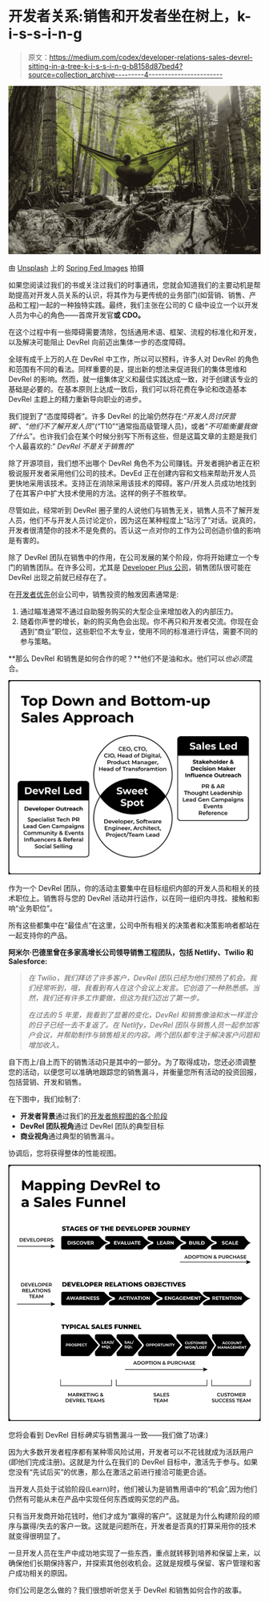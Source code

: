 # 开发者关系:销售和开发者坐在树上，k-i-s-s-i-n-g

> 原文：<https://medium.com/codex/developer-relations-sales-devrel-sitting-in-a-tree-k-i-s-s-i-n-g-b8158d87bed4?source=collection_archive---------4----------------------->

![](img/82b1d4f15874912e87f5ec867d10e1c8.png)

由 [Unsplash](https://unsplash.com/s/photos/sitting-in-tree?utm_source=unsplash&utm_medium=referral&utm_content=creditCopyText) 上的 [Spring Fed Images](https://unsplash.com/es/@spring_fed_images?utm_source=unsplash&utm_medium=referral&utm_content=creditCopyText) 拍摄

如果您阅读过我们的书或关注过我们的时事通讯，您就会知道我们的主要动机是帮助提高对开发人员关系的认识，将其作为与更传统的业务部门(如营销、销售、产品和工程)一起的一种独特实践。最终，我们主张在公司的 C 级中设立一个以开发人员为中心的角色——首席开发官**或 CDO。**

在这个过程中有一些障碍需要清除，包括通用术语、框架、流程的标准化和开发，以及解决可能阻止 DevRel 向前迈出集体一步的态度障碍。

全球有成千上万的人在 DevRel 中工作，所以可以预料，许多人对 DevRel 的角色和范围有不同的看法。同样重要的是，提出新的想法来促进我们的集体思维和 DevRel 的影响。然而，就一组集体定义和最佳实践达成一致，对于创建该专业的基础是必要的。在基本原则上达成一致后，我们可以将花费在争论和改造基本 DevRel 主题上的精力重新导向职业的进步。

我们提到了“态度障碍者”。许多 DevRel 的比喻仍然存在:“*开发人员讨厌营销*”、“*他们不了解开发人员*”(“T10”“通常指高级管理人员)，或者“*不可能衡量我做了什么*”。也许我们会在某个时候分别写下所有这些，但是这篇文章的主题是我们个人最喜欢的:“ *DevRel 不是关于销售的*”

除了开源项目，我们想不出哪个 DevRel 角色不为公司赚钱。开发者拥护者正在积极说服开发者采用他们公司的技术。DevEd 正在创建内容和文档来帮助开发人员更快地采用该技术。支持正在消除采用该技术的障碍。客户/开发人员成功地找到了在其客户中扩大技术使用的方法。这样的例子不胜枚举。

尽管如此，经常听到 DevRel 圈子里的人说他们与销售无关，销售人员不了解开发人员，他们不与开发人员讨论定价，因为这在某种程度上“玷污了”对话。说真的，开发者很清楚你的技术不是免费的。否认这一点对你的工作为公司创造价值的影响是有害的。

除了 DevRel 团队在销售中的作用，在公司发展的某个阶段，你将开始建立一个专门的销售团队。在许多公司，尤其是 [Developer Plus 公司](https://devrelbook.substack.com/p/developer-first-and-developer-plus)，销售团队很可能在 DevRel 出现之前就已经存在了。

在[开发者优先](https://devrelbook.substack.com/p/developer-first-and-developer-plus)创业公司中，销售投资的触发因素通常是:

1.  通过瞄准通常不通过自助服务购买的大型企业来增加收入的内部压力。
2.  随着你声誉的增长，新的购买角色会出现。你不再只和开发者交流。你现在会遇到“商业”职位，这些职位不太专业，使用不同的标准进行评估，需要不同的参与策略。

**那么 DevRel 和销售是如何合作的呢？**他们不是油和水。他们可以*也必须*混合。

![](img/981233138989435b6fe1e6b3caa356c8.png)

作为一个 DevRel 团队，你的活动主要集中在目标组织内部的开发人员和相关的技术职位上。销售将与您的 DevRel 活动并行运作，以在同一组织内寻找、接触和影响“业务职位”。

所有这些都集中在“最佳点”在这里，公司中所有相关的决策者和决策影响者都站在一起支持你的产品。

**阿米尔·巴德里曾在多家高增长公司领导销售工程团队，包括 Netlify、Twilio 和 Salesforce:**

> *在 Twilio，我们拜访了许多客户，DevRel 团队已经为他们预热了机会。我们经常听到，哦，我看到有人在这个会议上发言。它创造了一种熟悉感。当然，我们还有许多工作要做，但这为我们迈出了第一步。*
> 
> *在过去的 5 年里，我看到了显著的变化，DevRel 和销售像油和水一样混合的日子已经一去不复返了。在 Netlify，DevRel 团队与销售人员一起参加客户会议，并帮助制作与销售相关的内容。两个团队都专注于解决客户问题和增加收入。*

自下而上/自上而下的销售活动只是其中的一部分。为了取得成功，您还必须调整您的活动，以便您可以准确地跟踪您的销售漏斗，并衡量您所有活动的投资回报，包括营销、开发和销售。

在下图中，我们绘制了:

*   **开发者背景**通过我们的[开发者旅程图的各个阶段](https://devrelbook.substack.com/p/the-developer-journey-map)
*   **DevRel 团队视角**通过 DevRel 团队的典型目标
*   **商业视角**通过典型的销售漏斗。

协调后，您将获得整体的性能视图。

![](img/0db8314145479ca8dfce2029d101f01c.png)

您将会看到 DevRel 目标*确实*与销售漏斗一致——我们做了功课:)

因为大多数开发者程序都有某种零风险试用，开发者可以不花钱就成为活跃用户(即他们完成注册)。这就是为什么在我们的 DevRel 目标中，激活先于参与。如果您没有“先试后买”的优惠，那么在激活之前进行接洽可能更合适。

当开发人员处于试验阶段(Learn)时，他们被认为是销售用语中的“机会”,因为他们仍然有可能从未在产品中实现任何东西或购买您的产品。

只有当开发商开始花钱时，他们才成为“赢得的客户”。这就是为什么构建阶段的顺序与赢得/失去的客户一致。这就是问题所在，开发者是否真的打算采用你的技术就变得很明显了。

一旦开发人员在生产中成功地实现了一些东西，重点就转移到培养和保留上来，以确保他们长期保持客户，并探索其他创收机会。这就是规模与保留、客户管理和客户成功相关的原因。

你们公司是怎么做的？我们很想听听您关于 DevRel 和销售如何合作的故事。